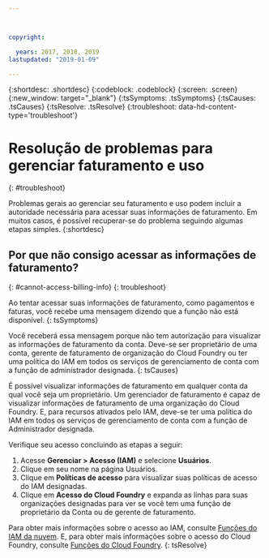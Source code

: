 ```yaml
---



copyright:

  years: 2017, 2018, 2019
lastupdated: "2019-01-09"

---
```


{:shortdesc: .shortdesc}
{:codeblock: .codeblock}
{:screen: .screen}
{:new_window: target="_blank"}
{:tsSymptoms: .tsSymptoms}
{:tsCauses: .tsCauses}
{:tsResolve: .tsResolve}
{:troubleshoot: data-hd-content-type='troubleshoot'}


# Resolução de problemas para gerenciar faturamento e uso
{: #troubleshoot}

Problemas gerais ao gerenciar seu faturamento e uso podem incluir a autoridade necessária para acessar suas informações de faturamento. Em muitos casos, é possível recuperar-se do problema seguindo algumas etapas simples.
{:shortdesc}


## Por que não consigo acessar as informações de faturamento?
{: #cannot-access-billing-info}
{: troubleshoot}

Ao tentar acessar suas informações de faturamento, como pagamentos e faturas, você recebe uma mensagem dizendo que a função não está disponível.
{: tsSymptoms}

Você receberá essa mensagem porque não tem autorização para visualizar as informações de faturamento da conta. Deve-se ser proprietário de uma conta, gerente de faturamento de organização do Cloud Foundry ou ter uma política do IAM em todos os serviços de gerenciamento de conta com a função de administrador designada.
{: tsCauses}

É possível visualizar informações de faturamento em qualquer conta da qual você seja um proprietário. Um gerenciador de faturamento é capaz de visualizar informações de faturamento de uma organização do Cloud Foundry. E, para recursos ativados pelo IAM, deve-se ter uma política do IAM em todos os serviços de gerenciamento de conta com a função de Administrador designada.

Verifique seu acesso concluindo as etapas a seguir:

  1. Acesse **Gerenciar > Acesso (IAM)** e selecione **Usuários**.
  2. Clique em seu nome na página Usuários.
  3. Clique em **Políticas de acesso** para visualizar suas políticas de acesso do IAM designadas.
  4. Clique em **Acesso do Cloud Foundry** e expanda as linhas para suas organizações designadas para ver se você tem uma função de proprietário da Conta ou de gerente de faturamento.

Para obter mais informações sobre o acesso ao IAM, consulte [Funções do IAM da nuvem](/docs/iam?topic=iam-userroles). E, para obter mais informações sobre o acesso do Cloud Foundry, consulte [Funções do Cloud Foundry](/docs/iam?topic=iam-cfaccess).
{: tsResolve}
